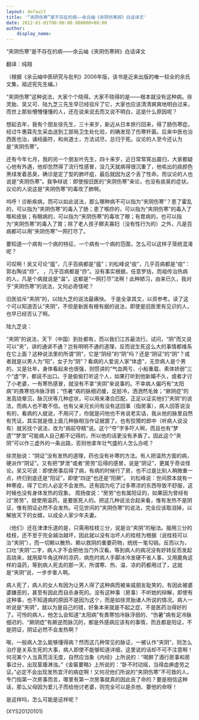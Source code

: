 ```yaml
---
layout: default
title: '“夹阴伤寒”是不存在的病——余云岫《夹阴伤寒辨》白话译文'
date: 2012-01-01T00:00:00.000000+08:00
author:
    display_name: 
---
```


“夹阴伤寒”是不存在的病——余云岫《夹阴伤寒辨》白话译文

翻译：纯翔

（根据《余云岫中医研究与批判》2006年版，该书是近来出版的唯一较全的余氏文集，祖述宪先生编。）

“夹阴伤寒”这种说法，大家个个晓得。大家不晓得的是——根本就没有这种病。徐灵胎、吴又可、陆九芝三先生早已经驳斥了它，大家也应该清清爽爽地明白过来，而世上那些懵懵懂懂的人，还在说来说去而又说不明白，这是什么原因呢？

想起去年，我有个朋友徐先生，三十来岁，新近从日本旅行回来，得了肠伤寒症。经过牛惠霖先生采血送到工部局卫生处化验，的确发现了伤寒杆菌。后来中医也治西医也治，诵经画符，和尚道士，方法试尽，总归于死。议论的人至今还认为是“夹阴伤寒”。

还有今年七月，我的另一个朋友叶先生，四十来岁，近日常常宵出晨归，大家都疑心他有外遇，他却忽然得了流行性感冒，没几天就病得很沉重了，他咳出的痰颜色黑绿发着恶臭，确诊是定了型的肺坏疽，最后就因为这个丢了性命。而议论的人也说是“夹阴伤寒”。我争辩说：即使按旧医的“夹阴伤寒”来论，也没有痰臭的症状。议论的人说这是“夹阴伤寒”的毒攻了肺啊。

呜呼！诊断疾病，而可以如此说法，那么哪种病不可以指为“夹阴伤寒”？患了霍乱的，可以指为“夹阴伤寒”的毒入了肠；患了喉痧的，可以指为“夹阴伤寒”的毒入了喉和皮肤；有眼病的，可以指为“夹阴伤寒”的毒攻了眼；有胃病的，也可以指为“夹阴伤寒”的毒入了胃；除了老人孩子鳏夫寡妇（没有性行为的）之外，凡是百病都可以用“夹阴伤寒”一网打尽了。

要知道一个病有一个病的特征，一个病有一个病的范围，怎么可以这样子笼统混淆呢？

可叹啊！吴又可论“瘟”，几乎百病都是“瘟”；刘松峰说“疫”，几乎百病都是“疫”：郭右陶谈“痧”， ，几乎百病都是“痧”。没有事实根据，任意罗括，而祖传治热病的人，凡是个病就说是“温”。这都是“一网打尽”法啊！此种陋习，由来已久，我对于“夹阴伤寒”的说法，又何必奇怪呢？

旧医驳斥“夹阴”的，以陆九芝的说法最痛快。 于是全录其文，以资参考。读了这个可以知道否认“夹阴”，不但是新医有根有据的说法，即使是旧医里有见识的人，也早已经否认了啊。

陆九芝说：

“夹阴”的说法，天下（中国）到处都有，而以我们江苏最流行。试问，“阴”而又说可以“夹”，讲的通讲不通？岂有明明不通的道理，反而说生死这么大的事情都维系在它上面？这种说法里的所谓“阴”，它是“阴经”的“阴”吗？还是“阴证”的“阴”？或者就是以男人为“阳”，女子为“阴”？看病的人爱说人家“体虚”，无奈病人是个男的，又是壮年，身体看起来也很强，则惯讲的“气血两亏、小船重载、素体娇弱”三个“虚”字，都说不出口。于是偷偷打听这个人，如果打听到他新婚不久，或者才讨了小老婆，一有寒热感冒，就没有不拿“夹阴”来说事的。不幸病人偏巧有“太阳病”的畏寒怕冷脉浮弱；“伤暑”病的脉细迟缓，足胫冷，洒洒然毛耸；“厥阴症”的发高烧晕沉，脉沉伏等几种症状，可以用来凑合匹配，正足以证实他们“夹阴”的说法，而病人也不敢不信。也有父亲兄长问有没有这回事（指房事），病人回答说没有的，看病的人就说，不用问了，你就是问他也不肯说老实话，我从他的脉里自然有凭证。其实就是借上面几种脉相当作证据罢了。也有狡猾的郎中（听病人说没有）就另找个说法，改为“病前夺精”说。这个“夺”字多吓人啊，而且也有“梦遗”“梦泄”可能病人自己都不记得的，所以他的话更没有矛盾了。因此这个“夹阴”可以作三虚外的一条出路，否则他拿年壮气盛的人怎么办呢？

徐灵胎说：“阴证”没有发热的道理，药也没有补寒的方法。有人把温热方面的病，硬派作“阴证”。又有把“梦泄”或者“房劳”后得的感冒，说是“阴证”，更属于奇谈怪论。吴又可说：即使房事后得了病，有病的时候行了房，也不过是比别人稍微重一点，终归到底还是“阳证”，即使“四逆”也还是“阳厥”。  刘松峰说：世间原本就有一种寒疫，得了它的人必定不会发热。还有因为吃了过多寒凉的东西导致不舒服，这时候也没有身体发热的现象。  周扬俊说：“房劳”也有属阳证的，如果因为曾经有过“房劳”，就使用温药，是要医死人的。把这几种说法合起来看，惟有发热不是阴证，惟有阴证必然不会发热。可见世间的“夹阴伤寒”的说法，完全应该取消掉，以解放天下的女婿，以成全人家少年夫妻。

（他们）还在津津乐道的是，只需用桂枝三分，说是治“夹阴”的秘法。服用三分的桂枝，还不至于完全越治越坏，因此就以没有治坏人的桂枝为根据（说桂枝可以治“夹阴”），而一切赖以散热、赖以救阴的重要药物，统统一笔勾销。反而以为，口吐“夹阴”二字，病人才不会把他当门外汉看。等到病人的病况没有好转反而发起高烧来，就用犀牛角这样的凉药，病危时病人手脚冰冷发硬不省人事，又用鹿角这样的温药，等到病人死去的那一天，所谓寒、热、温、凉的药都用过了，这就是“夹阴”说，一步步害人啊。

病人死了，病人的女人有因为让男人得了这种病而被亲戚朋友耻笑的，有因此被婆婆嫌恶的，甚至有因此而自杀身死的。没有这种事（房事）不听她的辩解，即使有这种事，也不知道病的原因不是因为这个，而是如徐灵胎诸人所说的情况。病人一听说是“夹阴”，就以为是自己的错，好象本来就是不起之症，不是医药治得好的了。可怜的病人，他怎么会知道“太阳病”有畏寒怕冷脉浮弱的、“伤暑”病有足冷脉细迟的、“厥阴症”有厥逆而脉沉的，都是外感病应该有的事情，而且都是阳证，不是阴证，阴证必然不会发热啊？

唉，一般病人怎么能够懂得病？然而这几种常见的脉证，一被认作“夹阴”，则怎么治疗是关系生死的大事，病人即使不能够知道详细，这里说的话却不可不注意啊！何况某个人当真荒淫无度，自然应当象《内经》上所说的：“喝醉了酒行房事和房事过分，出现茎痿淋浊。”《金匾要略》上所说的：“卧不时动摇，当得血痹虚劳之证。”必定不会出现发热宜汗的病症啊！又何况他们所说的“夹阴伤寒”不可救的人，专门指第一次房事而言，哪里有第一次房事就真的因此丧了命的？要是相信这种话，那么父母因为爱儿子而给他讨老婆，则完全可以是杀他、要他的命呀！

是这样吗，怎么可能是这样呢？

(XYS20120101)

